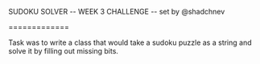 SUDOKU SOLVER -- WEEK 3 CHALLENGE -- set by @shadchnev

=============

Task was to write a class that would take a sudoku puzzle as a string and solve it by filling out missing bits.
